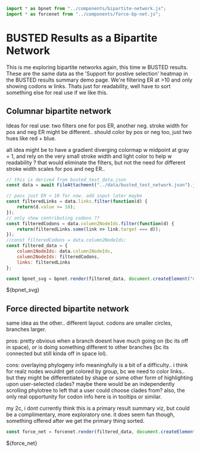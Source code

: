 ```js
import * as bpnet from "../components/bipartite-network.js";
import * as forcenet from "../components/force-bp-net.js";
```

# BUSTED Results as a Bipartite Network

This is me exploring bipartite networks again, this time w BUSTED results.
These are the same data as the 'Support for postive selection' heatmap
in the BUSTED results summary demo page. We're filtering ER at >10 and 
only showing codons w links. Thats just for readability, well have to sort
something else for real use if we like this.

## Columnar bipartite network

Ideas for real use: two filters one for pos ER, another neg.
stroke width for pos and neg ER might be different..
should color by pos or neg too, just two hues like red + blue.

alt idea might be to have a gradient diverging colormap w midpoint at gray = 1,
and rely on the very small stroke width and light color to help w readability ?
that would eliminate the filters, but not the need for different stroke width scales 
for pos and neg ER.. 

```js
// this is derived from busted_test_data.json
const data = await FileAttachment("../data/busted_test_network.json").json();

// pass just ER < 10 for now. add input later maybe
const filteredLinks = data.links.filter(function(d) {
    return(d.value >= 10);
});
// only show contributing codons ??
const filteredCodons = data.column2NodeIds.filter(function(d) {
    return(filteredLinks.some(link => link.target === d));
});
//const filteredCodons = data.column2NodeIds;
const filtered_data = {
    column1NodeIds: data.column1NodeIds,
    column2NodeIds: filteredCodons,
    links: filteredLinks
};

const bpnet_svg = bpnet.render(filtered_data, document.createElement("div"));
```

<div>${bpnet_svg}</div>


## Force directed bipartite network

same idea as the other.. different layout. codons are smaller circles, branches larger.

pros: pretty obvious when a branch doesnt have much going on (bc its off in space), 
or is doing something different to other branches (bc its connected but still kinda off in space lol).

cons: overlaying phylogeny info meaningfully is a bit of a difficulty.. 
i think for realz nodes wouldnt get colored by group, bc we need to color links..
but they might be differentiated by shape or some other form of highlighting upon user-selected clades?
maybe there would be an independently scrolling phylotree to left that a user could choose clades from?
also, the only real opportunity for codon info here is in tooltips or similar.

my 2c, i dont currently think this is a primary result summary viz, but could be a complimentary,
more exploratory one. it does seem fun though, something offered after we get the primary thing sorted.

```js
const force_net = forcenet.render(filtered_data, document.createElement("div"));
```

<div>${force_net}</div>